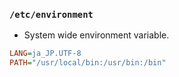 ### `/etc/environment`

* System wide environment variable. 

```ini
LANG=ja_JP.UTF-8
PATH="/usr/local/bin:/usr/bin:/bin"
```
